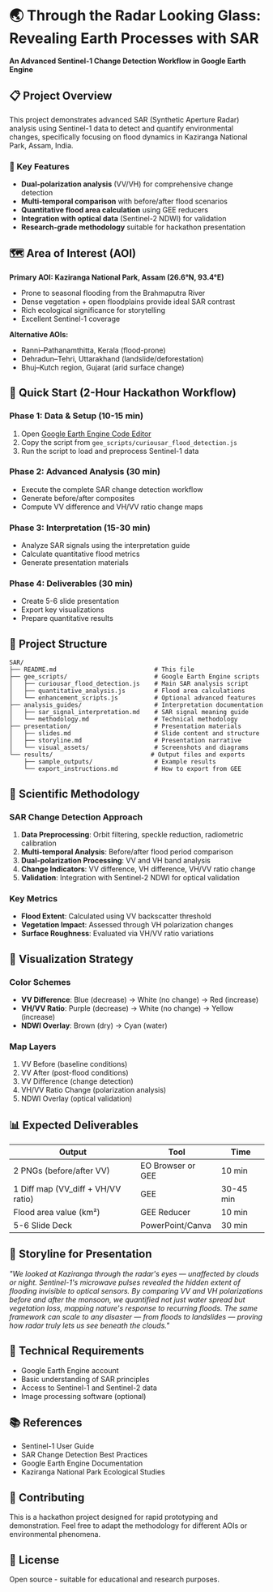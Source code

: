 # 🌏 Through the Radar Looking Glass: Revealing Earth Processes with SAR

**An Advanced Sentinel-1 Change Detection Workflow in Google Earth Engine**

## 📋 Project Overview

This project demonstrates advanced SAR (Synthetic Aperture Radar) analysis using Sentinel-1 data to detect and quantify environmental changes, specifically focusing on flood dynamics in Kaziranga National Park, Assam, India.

### 🎯 Key Features
- **Dual-polarization analysis** (VV/VH) for comprehensive change detection
- **Multi-temporal comparison** with before/after flood scenarios
- **Quantitative flood area calculation** using GEE reducers
- **Integration with optical data** (Sentinel-2 NDWI) for validation
- **Research-grade methodology** suitable for hackathon presentation

## 🗺️ Area of Interest (AOI)

**Primary AOI: Kaziranga National Park, Assam (26.6°N, 93.4°E)**
- Prone to seasonal flooding from the Brahmaputra River
- Dense vegetation + open floodplains provide ideal SAR contrast
- Rich ecological significance for storytelling
- Excellent Sentinel-1 coverage

**Alternative AOIs:**
- Ranni–Pathanamthitta, Kerala (flood-prone)
- Dehradun–Tehri, Uttarakhand (landslide/deforestation)
- Bhuj–Kutch region, Gujarat (arid surface change)

## 🚀 Quick Start (2-Hour Hackathon Workflow)

### Phase 1: Data & Setup (10-15 min)
1. Open [Google Earth Engine Code Editor](https://code.earthengine.google.com/)
2. Copy the script from `gee_scripts/curiousar_flood_detection.js`
3. Run the script to load and preprocess Sentinel-1 data

### Phase 2: Advanced Analysis (30 min)
- Execute the complete SAR change detection workflow
- Generate before/after composites
- Compute VV difference and VH/VV ratio change maps

### Phase 3: Interpretation (15-30 min)
- Analyze SAR signals using the interpretation guide
- Calculate quantitative flood metrics
- Generate presentation materials

### Phase 4: Deliverables (30 min)
- Create 5-6 slide presentation
- Export key visualizations
- Prepare quantitative results

## 📁 Project Structure

```
SAR/
├── README.md                           # This file
├── gee_scripts/                        # Google Earth Engine scripts
│   ├── curiousar_flood_detection.js    # Main SAR analysis script
│   ├── quantitative_analysis.js        # Flood area calculations
│   └── enhancement_scripts.js          # Optional advanced features
├── analysis_guides/                    # Interpretation documentation
│   ├── sar_signal_interpretation.md    # SAR signal meaning guide
│   └── methodology.md                  # Technical methodology
├── presentation/                       # Presentation materials
│   ├── slides.md                       # Slide content and structure
│   ├── storyline.md                    # Presentation narrative
│   └── visual_assets/                  # Screenshots and diagrams
└── results/                           # Output files and exports
    ├── sample_outputs/                 # Example results
    └── export_instructions.md          # How to export from GEE
```

## 🔬 Scientific Methodology

### SAR Change Detection Approach
1. **Data Preprocessing**: Orbit filtering, speckle reduction, radiometric calibration
2. **Multi-temporal Analysis**: Before/after flood period comparison
3. **Dual-polarization Processing**: VV and VH band analysis
4. **Change Indicators**: VV difference, VH difference, VH/VV ratio change
5. **Validation**: Integration with Sentinel-2 NDWI for optical validation

### Key Metrics
- **Flood Extent**: Calculated using VV backscatter threshold
- **Vegetation Impact**: Assessed through VH polarization changes
- **Surface Roughness**: Evaluated via VH/VV ratio variations

## 🎨 Visualization Strategy

### Color Schemes
- **VV Difference**: Blue (decrease) → White (no change) → Red (increase)
- **VH/VV Ratio**: Purple (decrease) → White (no change) → Yellow (increase)
- **NDWI Overlay**: Brown (dry) → Cyan (water)

### Map Layers
1. VV Before (baseline conditions)
2. VV After (post-flood conditions)
3. VV Difference (change detection)
4. VH/VV Ratio Change (polarization analysis)
5. NDWI Overlay (optical validation)

## 📊 Expected Deliverables

| Output | Tool | Time |
|--------|------|------|
| 2 PNGs (before/after VV) | EO Browser or GEE | 10 min |
| 1 Diff map (VV_diff + VH/VV ratio) | GEE | 30-45 min |
| Flood area value (km²) | GEE Reducer | 10 min |
| 5-6 Slide Deck | PowerPoint/Canva | 30 min |

## 🧠 Storyline for Presentation

*"We looked at Kaziranga through the radar's eyes — unaffected by clouds or night. Sentinel-1's microwave pulses revealed the hidden extent of flooding invisible to optical sensors. By comparing VV and VH polarizations before and after the monsoon, we quantified not just water spread but vegetation loss, mapping nature's response to recurring floods. The same framework can scale to any disaster — from floods to landslides — proving how radar truly lets us see beneath the clouds."*

## 🔧 Technical Requirements

- Google Earth Engine account
- Basic understanding of SAR principles
- Access to Sentinel-1 and Sentinel-2 data
- Image processing software (optional)

## 📚 References

- Sentinel-1 User Guide
- SAR Change Detection Best Practices
- Google Earth Engine Documentation
- Kaziranga National Park Ecological Studies

## 🤝 Contributing

This is a hackathon project designed for rapid prototyping and demonstration. Feel free to adapt the methodology for different AOIs or environmental phenomena.

## 📄 License

Open source - suitable for educational and research purposes.
